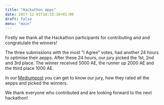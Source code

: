 ```yaml
---
title: "Hackathon æpps"
date: 2017-12-01T18:33:16+01:00
draft: false
menu: "main"
---
```


Firstly we thank all the Hackathon participants for contributing and and congratulate the winners!

The three submissions with the most "I Agree" votes, had another 24 hours to optimise their aepps. After these 24 hours, our jury picked the 1st, 2nd and 3rd place. The winner received 5000 AE, the runner up 2000 AE and the third place 1000 AE.

In our [Mediumpost](https://blog.aeternity.com/hæckathon-winners-976fe831d5e7) you can get to know our jury, how they rated all the aepps and picked the winners.

We thank everyone who contributed and are looking forward to the next hackathon!
